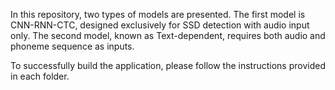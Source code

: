 In this repository, two types of models are presented. The first model is CNN-RNN-CTC, designed exclusively for SSD detection with audio input only. The second model, known as Text-dependent, requires both audio and phoneme sequence as inputs.

To successfully build the application, please follow the instructions provided in each folder.
